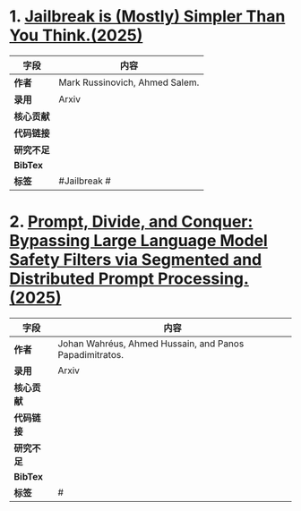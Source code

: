 # 1. [Jailbreak is (Mostly) Simpler Than You Think.(2025)](https://arxiv.org/pdf/2503.05264v1)
|字段|内容|
|----------|---------------------------------|
|**作者**|Mark Russinovich, Ahmed Salem.|
|**录用**|Arxiv|
|**核心贡献**|
|**代码链接**|
|**研究不足**|
|**BibTex**|
|**标签**|#Jailbreak #

# 2. [Prompt, Divide, and Conquer: Bypassing Large Language Model Safety Filters via Segmented and Distributed Prompt Processing.(2025)](https://arxiv.org/pdf/2503.21598v1)
|字段|内容|
|----------|---------------------------------|
|**作者**| Johan Wahréus, Ahmed Hussain, and Panos Papadimitratos.|
|**录用**|Arxiv|
|**核心贡献**|
|**代码链接**|
|**研究不足**|
|**BibTex**|
|**标签**|# 

